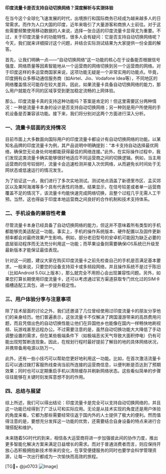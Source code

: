 **印度流量卡是否支持自动切换网络？深度解析与实测体验**

在当今这个全球化飞速发展的时代，出境旅行和国际商务已经成为越来越多人的日常需求。而作为人口大国的印度，近年来吸引了大量游客和商旅人士前往。对于这些需要频繁使用移动数据的人来说，选择一张合适的印度流量卡显得尤为重要。不过，关于印度流量卡的功能特性，很多人会有疑问：它是否支持自动切换网络呢？今天，我们就来详细探讨这个问题，并结合实际测试结果为大家提供一份全面的解答。

首先，让我们明确一点——“自动切换网络”这一功能的核心在于设备能否根据信号强度、网络质量等因素智能地从一个运营商的网络切换到另一个运营商的网络。对于印度这样的多运营商国家来说，这项功能无疑是一个非常实用的功能点。毕竟，印度拥有众多移动通信服务商（如Airtel、Jio、Vodafone Idea等），不同地区的网络覆盖情况可能存在较大差异。因此，如果流量卡具备自动切换网络的能力，那么用户就能在不同的区域享受到更加稳定流畅的上网体验。

那么，印度流量卡真的支持这种功能吗？答案是肯定的！但这里需要区分两种情况：一种是流量卡本身的设计是否支持自动切换网络；另一种则是用户所使用的手机设备是否兼容该功能。接下来，我们将分别对这两个方面进行深入分析。

### 一、流量卡层面的支持情况

目前市面上大多数面向国际用户的印度流量卡都设计有自动切换网络的功能。以某知名品牌的印度流量卡为例，其产品说明中明确提到：“本卡支持自动选择最优网络，确保您无论身处何地都能获得最佳的网络连接。”此外，在实际操作过程中，我们发现这类流量卡确实能够很好地适应不同运营商之间的切换逻辑。例如，当主用运营商的信号较弱时，流量卡会迅速检测并接入次优网络，从而避免长时间处于无网状态或低速运行的情况发生。

为了验证这一点，我们进行了多次实地测试。测试地点涵盖了新德里市区、孟买郊区以及果阿海滩等多个具有代表性的场景。结果显示，在信号较差或者单一运营商覆盖不足的情况下，该流量卡均能快速完成网络切换，且整个过程几乎无需人工干预。当然，这也得益于印度本地运营商之间良好的合作机制和技术支持体系。

### 二、手机设备的兼容性考量

尽管流量卡本身已经具备了自动切换网络的能力，但这并不意味着所有类型的手机都能够完美适配这一功能。事实上，手机的操作系统版本、硬件配置以及固件更新频率都会对最终效果产生影响。例如，部分老旧型号的安卓机可能因为缺乏必要的底层驱动程序而无法充分利用这一功能；而苹果设备则需要确保iOS系统已升级至最新版本才能保证最佳表现。

针对这一问题，建议大家在购买印度流量卡之前先检查自己的手机是否满足基本要求。一般来说，只要您的设备支持双卡或多频段网络，并且操作系统不是过于陈旧（比如Android 5.0以上版本），那么就完全不用担心会出现兼容性问题。另外，如果您打算长期使用印度流量卡，还可以考虑通过官方渠道获取专门优化过的SIM卡插槽适配工具包，进一步提升稳定性。

### 三、用户体验分享与注意事项

除了技术层面的讨论之外，我们还邀请了几位曾经使用过印度流量卡的朋友分享他们的亲身经历。他们普遍表示，这张流量卡不仅解决了跨国漫游带来的高昂费用问题，而且凭借出色的自动切换性能让他们在异国他乡也能像在国内一样畅快地刷视频、玩游戏甚至远程办公。不过需要注意的是，虽然自动切换功能大大降低了手动调整设置的需求，但在某些极端条件下（如极端恶劣天气导致大面积停电）仍有可能出现短暂断连现象。因此，在规划行程时最好提前了解目的地的具体网络状况，并携带备用电源以防万一。

此外，还有一些小技巧可以帮助您更好地利用这一功能。比如，在首次激活流量卡后可以通过拨打客服热线查询当前所连接的运营商信息，以便判断是否达到了预期效果；同时也可以定期重启手机以清除缓存并刷新网络状态。这些看似简单的步骤往往能够在关键时刻发挥意想不到的作用。

### 四、总结与展望

综上所述，我们可以得出结论：印度流量卡是完全可以支持自动切换网络的，并且这一功能已经得到了广泛认可和实际应用。无论是从技术实现的角度还是用户体验的角度来看，它都为那些需要经常往返于国内外的人士提供了极大的便利。然而值得注意的是，要想充分发挥这一功能的优势，还需要结合自身设备的特点来进行合理搭配和维护。

未来随着5G时代的到来，相信各大运营商将进一步加强彼此间的协作力度，推出更多智能化解决方案来满足日益增长的需求。而对于普通消费者而言，则应保持开放心态积极拥抱新技术带来的变化，在享受便捷服务的同时也要学会科学管理资源，让每一次出行都成为一次愉快而高效的旅程。

[TG💪+ @jx0703 ![Image](https://github.com/user-attachments/assets/dbca1d08-cadb-493c-b0ec-ad6f7a83f270)]
